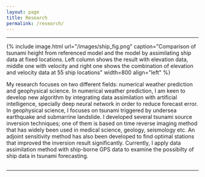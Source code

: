 ```yaml
---
layout: page
title: Research
permalink: /research/
---
```

 <hr size="10" noshade> 

{% include image.html url="/images/ship_fig.png" caption="Comparison of tsunami height from referenced model and the model by assimilating ship data at fixed locations. Left column shows the result with elevation data, middle one with velocity and right one shows the combination of elevation and velocity data at 55 ship locations" width=800 align="left" %}

My research focuses on two different fields: numerical weather prediction and geophysical science. In numerical weather prediction, I am keen to develop new algorithm by integrating data assimilation with artificial intelligence, specially deep neural network in order to reduce forecast error. In geophysical science, I focuses on tsunami triggered by undersea earthquake and submarrine landslide. I developed several tsunami source inversion techniques; one of them is based on time reverse imaging method that has widely been used in medical science, geology, seismology etc. An adjoint sensitivity method has also been developed to find optimal stations that improved the inversion result significantly. Currently, I apply data assimilation method with ship-borne GPS data to examine the possibilty of ship data in tsunami forecasting.


<!--My research has to date focused on two broad sets of question. The first and most active part of my research agenda focuses on the effect of external threat, especially to the territorial integrity of the state, on the political attitudes of citizens. Here, I have a keen interest in what happens to citizen attitudes toward the government and what type of authority the government should have. The second part of my research agenda is rooted in the peace science approach to the study of international conflict. Here, my research has explored either the conditions of militarized interstate dispute (MID) onset and escalation or how we should understand code these events. In addition, I have also published various items on political topics of interest to me in light of current events. I offer [a three-page research statement](/docs/svm-research-statement.pdf) that summarizes and contextualizes my different research agendas. [My CV](http://svmiller.com/cv/) contains some more information about works in progress and where some of these works in progress are in the peer review process.

I also provide titles for some working papers and works in progress below. I provide full links for these papers when I believe they are ready for peer review. Feel free to contact me if you are interested in some of these projects. [My CV](http://svmiller.com/cv/) contains more information about where some of these projects are in the peer review process.

I also offer [a three-page research statement](/docs/svm-research-statement.pdf) that summarizes and contextualizes my different research agendas. -->
 
<hr style="clear:both;visibility: hidden;" >  
 <hr size="10" noshade>  
<!--
## Original Data

[*Gibler-Miller-Little (GML) MID Data*](/gml-mid-data/) ![Version 2.2.1](https://img.shields.io/badge/release-v2.2.1-blue.svg) <br /> This page contains links to download non-directed/directed dyad-year militarized interstate dispute (MID) data derived from my co-authored project published in [*International Studies Quarterly*](https://academic.oup.com/isq/article-abstract/60/4/719/2918882/An-Analysis-of-the-Militarized-Interstate-Dispute?redirectedFrom=fulltext).-->

## Publications

**M. J. Hossen**,  Sheehan, A.F. and Satake, K (2020). [<span style="color:black">A Multi-fault Model Estimation from Tsunami Data: An Application to the 2018 M7.9 Kodiak Earthquake</span>](https://link.springer.com/article/10.1007/s00024-020-02433-z). Pure Appl. Geophys. 177, 1335--1346. https://doi.org/10.1007/s00024-020-02433-z.
    
**M. J. Hossen**, Gusman, A. R., Satake, K., and Cummins, P. R. (2018). [<span style="color:black">An adjoint sensitivity method applied to time reverse imaging of tsunami source for the 2009 Samoa earthquake</span>]( https://doi.org/10.1002/2017GL076031). Geophysical Research Letters, 45, 627-636. 
	
Mulia, Iyan E., Aditya Riadi Gusman, **M. J. Hossen**, and Kenji Satake ( 2018). [<span style="color:black">Adaptive tsunami source inversion using optimizations and the reciprocity principle</span>](https://doi.org/10.1029/2018JB016439). Journal of Geophysical Research: Solid Earth, 123, 10,749--10,760.

**M. J. Hossen** , P. R. Cummins, and K. Satake (2017). [<span style="color:black">Complete implementation of the Green's function based time reverse imaging and sensitivity analysis of reversed time tsunami source inversion</span>](https://doi.org/10.1002/2017GL074528). Geophysical Research Letters, 44, 9844--9855.

Toshitaka Baba, Sebastien Allgeyer, **Jakir Hossen**, Phil R. Cummins, Hiroaki Tsushima, Kentaro Imai, Kei Yamashita, Toshihiro Kato (2017). [<span style="color:black">Accurate numerical simulation of the far-field tsunami caused by the 2011 Tohoku earthquake, including the effects of Boussinesq dispersion, seawater density stratification, elastic loading, and gravitational potential change</span>](https://doi.org/10.1016/j.ocemod.2017.01.002). In Ocean Modeling, Volume 111, Pages 46-54, ISSN 1463-5003.
   
Dettmer J., R. Hawkins, P. R. Cummins, **M. J. Hossen**, M. Sambridge,  D. Inazu, and R. Hino (2016). [<span style="color:black">Tsunami source uncertainty estimation: The 2011 Japan tsunami</span>]( https://doi.org/10.1002/2015JB012764). J. Geophys. Res. Solid Earth, 121,  4483--4505.

**M. J. Hossen**, P. R. Cummins, J. Dettmer, and T. Baba (2015). [<span style="color:black">Time reverse imaging for far-field tsunami forecasting: 2011 Tohoku earthquake case study</span>](https://doi.org/10.1002/2015GL065868). Geophys. Res. Lett., 42, 9906--9915.
	
M. J. Hossen, P. R. Cummins, J. Dettmer, and T. Baba (2015). [<span style="color:black">Tsunami waveform inversion for sea surface displacement following the 2011 Tohoku earthquake: Importance of dispersion and source kinematics</span>](https://doi.org/10.1002/2015JB011942) J. Geophys. Res. Solid Earth, 120, 6452--6473.
	
**M. J. Hossen**, Phil R. Cummins, Stephen G Roberts and Sebastien Allgeyer (2015). [<span style="color:black">Time reverse imaging of the tsunami source model</span>](https://link.springer.com/article/10.1007/s00024-014-1014-5). Pure and Applied Geophysics, 172, 3-4 , 969--984.			

Jonathan Griffin, Hamzah Latief, Widjo Kongko, Sven Harig, Nick Horspool, Raditya Hanung, Aditia Rojali, Nicola Maher, Annika Fuchs, **Jakir Hossen**, Supriyati Upi, Dewanto Edi, Natalja Rakowsky, Phil Cummins (2015). [<span style="color:black">An evaluation of onshore digital elevation models for modelling tsunami inundation zones</span>]( https://doi.org/10.3389/feart.2015.00032). Frontiers in Earth Science 3 : 32.
     
**M. J. Hossen**, I. M. Navon and F. Fang. [<span style="color:black">A penalized four-dimensional variational data assimilation method for reducing forecast error related to adaptive observations</span>]( https://doi.org/10.1002/fld.2736). International Journal for Numerical Methods in Fluids, 70(10):1207--1220, 2012.    

**M. J. Hossen**, I. M. Navon and Dacian N. Daescu. [<span style="color:black">Effect of random perturbations on adaptive observation techniques</span>](https://doi.org/10.1002/fld.2545). International Journal for Numerical Methods in Fluids, 69(1):110--123, 2012.    




